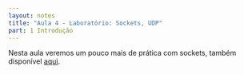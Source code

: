 ```yaml
---
layout: notes
title: "Aula 4 - Laboratório: Sockets, UDP"
part: 1 Introdução
---
```


Nesta aula veremos um pouco mais de prática com sockets, também disponível [aqui](https://lasarojc.github.io/ds_notes/notes/basics/1_socket.html).
